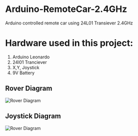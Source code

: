 # Arduino-RemoteCar-2.4GHz
Arduino controlled remote car using 24L01 Transiever 2.4GHz

<h1> Hardware used in this project:</h1>

<ol>
  <li>Arduino Leonardo</li>
  <li>24l01 Tranciever</li>
  <li>X,Y, Joystick</li>
  <li>9V Battery</li>
</ol>

<h2>Rover Diagram</h2>

![Rover Diagram](https://github.com/stlevkov/Arduino-RemoteCar-2.4GHz/blob/master/Resources/Rover/ROVER-RF24l01-SCHEMATIC_bb.png) 


<h2>Joystick Diagram</h2>

![Rover Diagram](https://github.com/stlevkov/Arduino-RemoteCar-2.4GHz/blob/master/Resources/Joystick/JOYSTICK-RF24l01-SCHEMATIC_bb.png)
